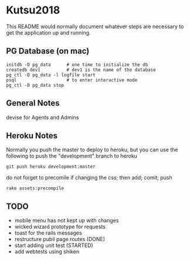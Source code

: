 # Kutsu2018

This README would normally document whatever steps are necessary to get the
application up and running.

## PG Database (on mac)

```
initdb -D pg_data      # one time to initialize the db
createdb dev1          # dev1 is the name of the database
pg_ctl -D pg_data -l logfile start
psql                   # to enter interactive mode
pg_ctl -D pg_data stop
```


## General Notes
devise for Agents and Admins

## Heroku Notes

Normally you push the master to deploy to heroku, but you can use
the following to push the "development" branch to heroku
```
git push heroku development:master
```

do not forget to precomile if changing the css; then add; comit; push
```
rake assets:precompile
```

## TODO
* mobile menu has not kept up with changes
* wicked wizard prototype for requests
* toast for the rails messages
* restructure pubil page routes (DONE)
* start adding unit test (STARTED)
* add webtests using shiken
